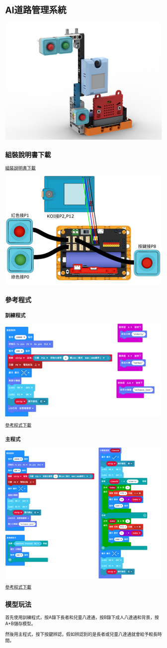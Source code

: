 # AI道路管理系統

![](../images/extra_trafficlight_render.png)

## 組裝說明書下載

[組裝說明書下載](https://drive.google.com/drive/folders/1wg_edUZFrqyUONA0FJ6vFBkGArRsfnf4?usp=sharing)

![](../images/extra_trafficlight_wire.png)

## 參考程式

### 訓練程式

![](../images/extra_trafficlight_code2.png)

[參考程式下載](https://makecode.microbit.org/_1xAgL0RtD6fy)

### 主程式

![](../images/extra_trafficlight_code.png)

[參考程式下載](https://makecode.microbit.org/_i0JT9q5h10oo)

## 模型玩法

首先使用訓練程式，按A錄下長者和兒童八達通，按B錄下成人八達通和背景，按A+B儲存模型。

然後用主程式，按下按鍵辨認，假如辨認到的是長者或兒童八達通就會給予較長時間。